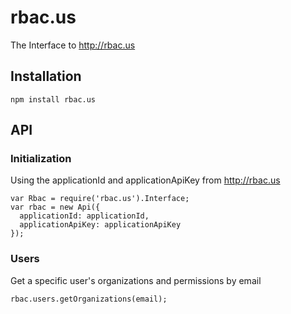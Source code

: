 # rbac.us

The Interface to http://rbac.us

## Installation

    npm install rbac.us

## API

### Initialization
Using the applicationId and applicationApiKey from http://rbac.us

    var Rbac = require('rbac.us').Interface;
    var rbac = new Api({
      applicationId: applicationId,
      applicationApiKey: applicationApiKey
    });

### Users

Get a specific user's organizations and permissions by email

    rbac.users.getOrganizations(email);
